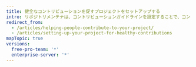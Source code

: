 ```yaml
---
title: 健全なコントリビューションを促すプロジェクトをセットアップする
intro: リポジトリメンテナは、コントリビューションガイドラインを設定することで、コントリビュータがプロジェクトに対して意味のある有益なコントリビューションを行うことに役立ちます。
redirect_from:
  - /articles/helping-people-contribute-to-your-project/
  - /articles/setting-up-your-project-for-healthy-contributions
mapTopic: true
versions:
  free-pro-team: '*'
  enterprise-server: '*'
---
```


